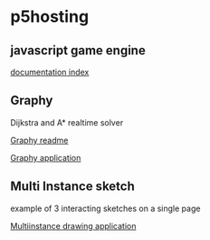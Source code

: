 # p5hosting

## javascript game engine
[documentation index](./engine/readme.md])

## Graphy 
Dijkstra and A* realtime solver

[Graphy readme](https://hurraybanana.github.io/p5hosting/graphy/readme.md)

[Graphy application](https://hurraybanana.github.io/p5hosting/graphy/index.html)

## Multi Instance sketch
example of 3 interacting sketches on a single page

[Multiinstance drawing application](https://hurraybanana.github.io/p5hosting/multiinstancedrawing/index.html)
